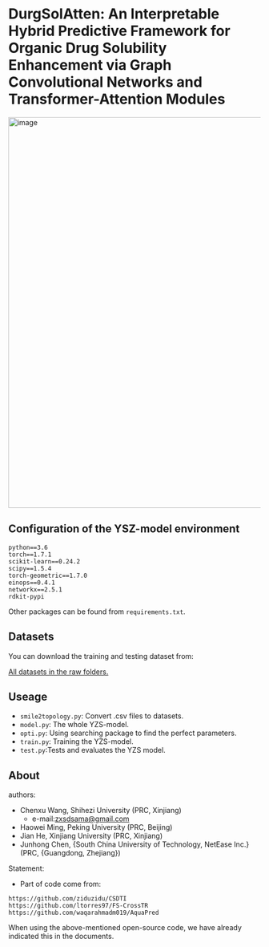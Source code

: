 # DurgSolAtten: An Interpretable Hybrid Predictive Framework for Organic Drug Solubility Enhancement via Graph Convolutional Networks and Transformer-Attention Modules

<img width="779" alt="image" src="https://github.com/xunyoyo/YZS-Model/assets/33387866/b0b34260-67ac-4d64-971f-93f009c4eb40">



## Configuration of the YSZ-model environment

```
python==3.6
torch==1.7.1
scikit-learn==0.24.2
scipy==1.5.4
torch-geometric==1.7.0
einops==0.4.1
networkx==2.5.1
rdkit-pypi
```

Other packages can be found from `requirements.txt`.

## Datasets

You can download the training and testing dataset from:

[All datasets in the raw folders.](https://github.com/xunyoyo/YZS-Model/tree/main/Datasets)

## Useage

+ `smile2topology.py`: Convert .csv files to datasets.
+ `model.py`: The whole YZS-model.
+ `opti.py`: Using searching package to find the perfect parameters.
+ `train.py`: Training the YZS-model.
+ `test.py`:Tests and evaluates the YZS model.

## About

authors:
+ Chenxu Wang, Shihezi University (PRC, Xinjiang)
    + e-mail:zxsdsama@gmail.com
+ Haowei Ming, Peking University (PRC, Beijing)
+ Jian He, Xinjiang University (PRC, Xinjiang)
+ Junhong Chen, {South China University of Technology, NetEase Inc.} (PRC, {Guangdong, Zhejiang})

Statement:
+ Part of code come from:
```
https://github.com/ziduzidu/CSDTI
https://github.com/ltorres97/FS-CrossTR
https://github.com/waqarahmadm019/AquaPred
```
When using the above-mentioned open-source code, we have already indicated this in the documents.
